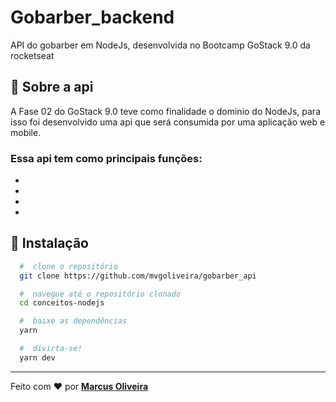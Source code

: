 # Gobarber_backend
 API do gobarber em NodeJs, desenvolvida no Bootcamp GoStack 9.0 da rocketseat
 

## :rocket: Sobre a api

A Fase 02 do GoStack 9.0 teve como finalidade o dominio do NodeJs, para isso foi desenvolvido uma api que será consumida por uma aplicação web e mobile.

### Essa api tem como principais funções:
-
-
-
-

## 📁 Instalação

```bash
  #  clone o repositório
  git clone https://github.com/mvgoliveira/gobarber_api

  #  navegue até o repositório clonado
  cd conceitos-nodejs

  #  baixe as dependências
  yarn

  #  divirta-se!
  yarn dev
```

<hr>

Feito com :hearts: por **[Marcus Oliveira](https://www.linkedin.com/in/marcus-oliveira-3b92011a7/)**
